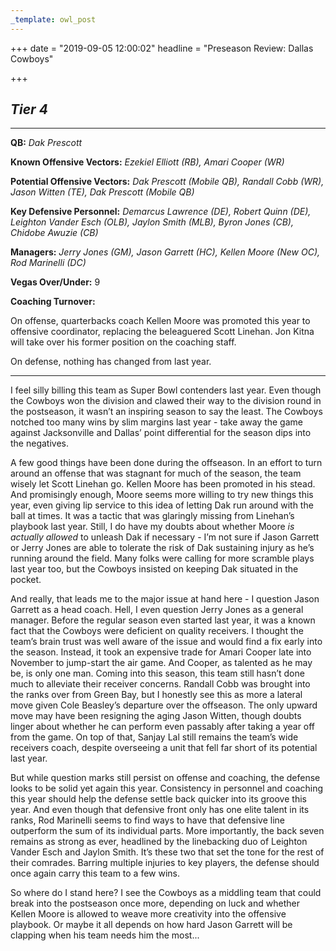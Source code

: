 ```yaml
---
_template: owl_post
---
```


+++
date = "2019-09-05 12:00:02"
headline = "Preseason Review: Dallas Cowboys"

+++
## **_Tier 4_**

***

**QB:** _Dak Prescott_

**Known Offensive Vectors:** _Ezekiel Elliott (RB), Amari Cooper (WR)_

**Potential Offensive Vectors:** _Dak Prescott (Mobile QB), Randall Cobb (WR), Jason Witten (TE), Dak Prescott (Mobile QB)_

**Key Defensive Personnel:** _Demarcus Lawrence (DE), Robert Quinn (DE), Leighton Vander Esch (OLB), Jaylon Smith (MLB), Byron Jones (CB), Chidobe Awuzie (CB)_

**Managers:** _Jerry Jones (GM), Jason Garrett (HC), Kellen Moore (New OC), Rod Marinelli (DC)_

**Vegas Over/Under:** 9

**Coaching Turnover:**

On offense, quarterbacks coach Kellen Moore was promoted this year to offensive coordinator, replacing the beleaguered Scott Linehan. Jon Kitna will take over his former position on the coaching staff.

On defense, nothing has changed from last year.

***

I feel silly billing this team as Super Bowl contenders last year. Even though the Cowboys won the division and clawed their way to the division round in the postseason, it wasn’t an inspiring season to say the least. The Cowboys notched too many wins by slim margins last year - take away the game against Jacksonville and Dallas’ point differential for the season dips into the negatives.

A few good things have been done during the offseason. In an effort to turn around an offense that was stagnant for much of the season, the team wisely let Scott Linehan go. Kellen Moore has been promoted in his stead. And promisingly enough, Moore seems more willing to try new things this year, even giving lip service to this idea of letting Dak run around with the ball at times. It was a tactic that was glaringly missing from Linehan’s playbook last year. Still, I do have my doubts about whether Moore _is actually allowed_ to unleash Dak if necessary - I’m not sure if Jason Garrett or Jerry Jones are able to tolerate the risk of Dak sustaining injury as he’s running around the field. Many folks were calling for more scramble plays last year too, but the Cowboys insisted on keeping Dak situated in the pocket.

And really, that leads me to the major issue at hand here - I question Jason Garrett as a head coach. Hell, I even question Jerry Jones as a general manager. Before the regular season even started last year, it was a known fact that the Cowboys were deficient on quality receivers. I thought the team’s brain trust was well aware of the issue and would find a fix early into the season. Instead, it took an expensive trade for Amari Cooper late into November to jump-start the air game. And Cooper, as talented as he may be, is only one man. Coming into this season, this team still hasn’t done much to alleviate their receiver concerns. Randall Cobb was brought into the ranks over from Green Bay, but I honestly see this as more a lateral move given Cole Beasley’s departure over the offseason. The only upward move may have been resigning the aging Jason Witten, though doubts linger about whether he can perform even passably after taking a year off from the game. On top of that, Sanjay Lal still remains the team’s wide receivers coach, despite overseeing a unit that fell far short of its potential last year.

But while question marks still persist on offense and coaching, the defense looks to be solid yet again this year. Consistency in personnel and coaching this year should help the defense settle back quicker into its groove this year. And even though that defensive front only has one elite talent in its ranks, Rod Marinelli seems to find ways to have that defensive line outperform the sum of its individual parts. More importantly, the back seven remains as strong as ever, headlined by the linebacking duo of Leighton Vander Esch and Jaylon Smith. It’s these two that set the tone for the rest of their comrades. Barring multiple injuries to key players, the defense should once again carry this team to a few wins.

So where do I stand here? I see the Cowboys as a middling team that could break into the postseason once more, depending on luck and whether Kellen Moore is allowed to weave more creativity into the offensive playbook. Or maybe it all depends on how hard Jason Garrett will be clapping when his team needs him the most...
